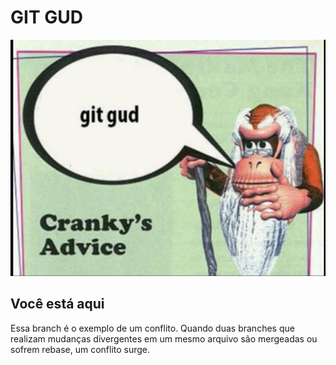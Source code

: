 # GIT GUD

![Git Gud Meme](images/ca-git-gud.jpg)

## Você está aqui

Essa branch é o exemplo de um conflito. Quando duas branches que realizam mudanças divergentes em um mesmo arquivo são mergeadas ou sofrem rebase, um conflito surge.
